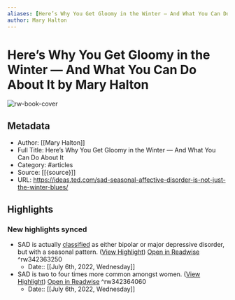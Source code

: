 ```yaml
---
aliases: [Here’s Why You Get Gloomy in the Winter — And What You Can Do About It, Here’s Why You Get Gloomy in the Winter — And What You Can Do About It]
author: Mary Halton
---
```

# Here’s Why You Get Gloomy in the Winter — And What You Can Do About It by Mary Halton

![rw-book-cover](https://ideas.ted.com/wp-content/uploads/sites/3/2020/12/FINAL_TED-10-seasonal-affective-disorder.jpg)

## Metadata
- Author: [[Mary Halton]]
- Full Title: Here’s Why You Get Gloomy in the Winter — And What You Can Do About It
- Category: #articles
- Source: [[{source}]]
- URL: https://ideas.ted.com/sad-seasonal-affective-disorder-is-not-just-the-winter-blues/

## Highlights
### New highlights synced
- SAD is actually [classified](https://www.psychiatry.org/patients-families/depression/seasonal-affective-disorder) as either bipolar or major depressive disorder, but with a seasonal pattern. ([View Highlight](https://read.readwise.io/read/01g79sd2s2qx9te115j6mf0xtv)) [Open in Readwise](https://readwise.io/open/342363250) ^rw342363250
    - Date:: [[July 6th, 2022, Wednesday]]
- SAD is two to four times more common amongst women. ([View Highlight](https://read.readwise.io/read/01g79se2k6vb32m9wye72b4rj5)) [Open in Readwise](https://readwise.io/open/342364060) ^rw342364060
    - Date:: [[July 6th, 2022, Wednesday]]
